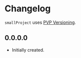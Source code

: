 # Changelog

`smallProject` uses [PVP Versioning][1].

## 0.0.0.0

* Initially created.

[1]: https://pvp.haskell.org
